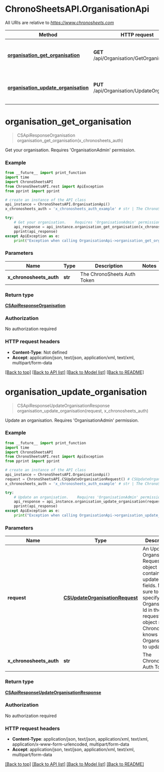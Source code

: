# ChronoSheetsAPI.OrganisationApi

All URIs are relative to *https://www.chronosheets.com*

Method | HTTP request | Description
------------- | ------------- | -------------
[**organisation_get_organisation**](OrganisationApi.md#organisation_get_organisation) | **GET** /api/Organisation/GetOrganisation | Get your organisation.    Requires &#39;OrganisationAdmin&#39; permission.
[**organisation_update_organisation**](OrganisationApi.md#organisation_update_organisation) | **PUT** /api/Organisation/UpdateOrganisation | Update an organisation.    Requires &#39;OrganisationAdmin&#39; permission.


# **organisation_get_organisation**
> CSApiResponseOrganisation organisation_get_organisation(x_chronosheets_auth)

Get your organisation.    Requires 'OrganisationAdmin' permission.

### Example
```python
from __future__ import print_function
import time
import ChronoSheetsAPI
from ChronoSheetsAPI.rest import ApiException
from pprint import pprint

# create an instance of the API class
api_instance = ChronoSheetsAPI.OrganisationApi()
x_chronosheets_auth = 'x_chronosheets_auth_example' # str | The ChronoSheets Auth Token

try:
    # Get your organisation.    Requires 'OrganisationAdmin' permission.
    api_response = api_instance.organisation_get_organisation(x_chronosheets_auth)
    pprint(api_response)
except ApiException as e:
    print("Exception when calling OrganisationApi->organisation_get_organisation: %s\n" % e)
```

### Parameters

Name | Type | Description  | Notes
------------- | ------------- | ------------- | -------------
 **x_chronosheets_auth** | **str**| The ChronoSheets Auth Token | 

### Return type

[**CSApiResponseOrganisation**](CSApiResponseOrganisation.md)

### Authorization

No authorization required

### HTTP request headers

 - **Content-Type**: Not defined
 - **Accept**: application/json, text/json, application/xml, text/xml, multipart/form-data

[[Back to top]](#) [[Back to API list]](../README.md#documentation-for-api-endpoints) [[Back to Model list]](../README.md#documentation-for-models) [[Back to README]](../README.md)

# **organisation_update_organisation**
> CSApiResponseUpdateOrganisationResponse organisation_update_organisation(request, x_chronosheets_auth)

Update an organisation.    Requires 'OrganisationAdmin' permission.

### Example
```python
from __future__ import print_function
import time
import ChronoSheetsAPI
from ChronoSheetsAPI.rest import ApiException
from pprint import pprint

# create an instance of the API class
api_instance = ChronoSheetsAPI.OrganisationApi()
request = ChronoSheetsAPI.CSUpdateOrganisationRequest() # CSUpdateOrganisationRequest | An Update Organsation Request object containing updated fields.  Make sure to specify the Organsation Id in the request object so that ChronoSheets knows which Organsation to update
x_chronosheets_auth = 'x_chronosheets_auth_example' # str | The ChronoSheets Auth Token

try:
    # Update an organisation.    Requires 'OrganisationAdmin' permission.
    api_response = api_instance.organisation_update_organisation(request, x_chronosheets_auth)
    pprint(api_response)
except ApiException as e:
    print("Exception when calling OrganisationApi->organisation_update_organisation: %s\n" % e)
```

### Parameters

Name | Type | Description  | Notes
------------- | ------------- | ------------- | -------------
 **request** | [**CSUpdateOrganisationRequest**](CSUpdateOrganisationRequest.md)| An Update Organsation Request object containing updated fields.  Make sure to specify the Organsation Id in the request object so that ChronoSheets knows which Organsation to update | 
 **x_chronosheets_auth** | **str**| The ChronoSheets Auth Token | 

### Return type

[**CSApiResponseUpdateOrganisationResponse**](CSApiResponseUpdateOrganisationResponse.md)

### Authorization

No authorization required

### HTTP request headers

 - **Content-Type**: application/json, text/json, application/xml, text/xml, application/x-www-form-urlencoded, multipart/form-data
 - **Accept**: application/json, text/json, application/xml, text/xml, multipart/form-data

[[Back to top]](#) [[Back to API list]](../README.md#documentation-for-api-endpoints) [[Back to Model list]](../README.md#documentation-for-models) [[Back to README]](../README.md)

